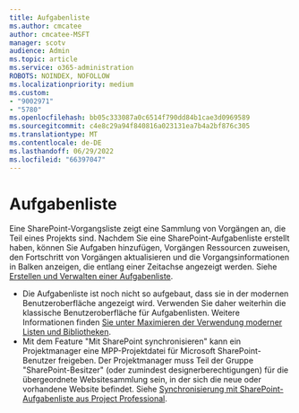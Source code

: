 ```yaml
---
title: Aufgabenliste
ms.author: cmcatee
author: cmcatee-MSFT
manager: scotv
audience: Admin
ms.topic: article
ms.service: o365-administration
ROBOTS: NOINDEX, NOFOLLOW
ms.localizationpriority: medium
ms.custom:
- "9002971"
- "5780"
ms.openlocfilehash: bb05c333087a0c6514f790dd84b1cae3d0969589
ms.sourcegitcommit: c4e8c29a94f840816a023131ea7b4a2bf876c305
ms.translationtype: MT
ms.contentlocale: de-DE
ms.lasthandoff: 06/29/2022
ms.locfileid: "66397047"
---
```

# <a name="task-list"></a>Aufgabenliste

Eine SharePoint-Vorgangsliste zeigt eine Sammlung von Vorgängen an, die Teil eines Projekts sind. Nachdem Sie eine SharePoint-Aufgabenliste erstellt haben, können Sie Aufgaben hinzufügen, Vorgängen Ressourcen zuweisen, den Fortschritt von Vorgängen aktualisieren und die Vorgangsinformationen in Balken anzeigen, die entlang einer Zeitachse angezeigt werden. Siehe [Erstellen und Verwalten einer Aufgabenliste](https://support.microsoft.com/office/466ad207-46fd-4c77-9af1-41bc23cec21a).

- Die Aufgabenliste ist noch nicht so aufgebaut, dass sie in der modernen Benutzeroberfläche angezeigt wird. Verwenden Sie daher weiterhin die klassische Benutzeroberfläche für Aufgabenlisten. Weitere Informationen finden [Sie unter Maximieren der Verwendung moderner Listen und Bibliotheken](https://docs.microsoft.com/sharepoint/dev/transform/modernize-userinterface-lists-and-libraries).
- Mit dem Feature "Mit SharePoint synchronisieren" kann ein Projektmanager eine MPP-Projektdatei für Microsoft SharePoint-Benutzer freigeben. Der Projektmanager muss Teil der Gruppe "SharePoint-Besitzer" (oder zumindest designerberechtigungen) für die übergeordnete Websitesammlung sein, in der sich die neue oder vorhandene Website befindet. Siehe [Synchronisierung mit SharePoint-Aufgabenliste aus Project Professional](https://docs.microsoft.com/office/troubleshoot/project/sync-with-tasks-from-project).
